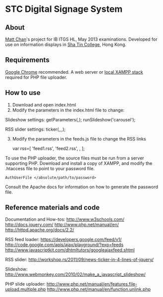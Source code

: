 STC Digital Signage System
==========================

About
-----

[Matt Chan][]'s project for IB ITGS HL, May 2013 examinations. Developed for use on information displays in [Sha Tin College][], Hong Kong.

Requirements
------------

[Google Chrome][] recommended. A web server or [local XAMPP stack][] required for PHP file uploader.

How to use
----------

1. Download and open index.html
2. Modify the parameters in the index.html file to change:

Slideshow settings:
	getParameters(<total number of images><time interval in ms>,<randomize slideshow Y N>);
	runSlideshow('carousel');
	
RSS slider settings:
	ticker(<rss item id>,<rss container id>,<time delay in ms>,<speed in ms>);
	
3. Modify the parameters in the feeds.js file to change the RSS links
	
	var rss=[
	'feed1.rss',
	'feed2.rss',
	<etc>,
	];
	
To use the PHP uploader, the source files must be run from a server supporting PHP. Download and install a copy of XAMPP, and modify the .htaccess file to point to your password file.

	AuthUserFile </absolute/path/to/password>

Consult the Apache docs for information on how to generate the password file.


Reference materials and code
----------------------------

Documentation and How-tos:
<http://www.w3schools.com/>
<http://docs.jquery.com/>
<http://www.php.net/manual/en/>
<http://httpd.apache.org/docs/2.2/>

RSS feed loader:
<https://developers.google.com/feed/v1/>
<http://code.google.com/apis/ajax/playground/?exp=feeds>
<http://www.javascriptkit.com/dhtmltutors/googleajaxfeed.shtml>

RSS slider:
<http://workshop.rs/2011/09/news-ticker-in-4-lines-of-jquery/>

Slideshow:
<http://www.webmonkey.com/2010/02/make_a_javascript_slideshow/>

PHP slide uploader:
<http://www.php.net/manual/en/features.file-upload.multiple.php>
<http://www.php.net/manual/en/function.unlink.php>

[Matt Chan]: http://themattchan.com
[Sha Tin College]: http://shatincollege.edu.hk
[Google Chrome]: https://www.google.com/intl/en/chrome/browser/
[local XAMPP stack]: http://www.apachefriends.org/en/xampp.html